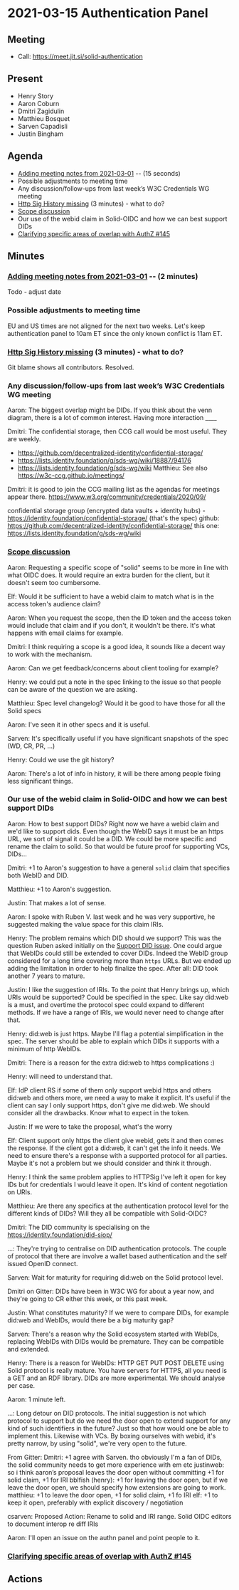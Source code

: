 # 2021-03-15 Authentication Panel

## Meeting
 * Call: https://meet.jit.si/solid-authentication

## Present

* Henry Story
* Aaron Coburn
* Dmitri Zagidulin
* Matthieu Bosquet
* Sarven Capadisli
* Justin Bingham

## Agenda

* [Adding meeting notes from 2021-03-01](https://github.com/solid/authentication-panel/pull/144) -- (15 seconds)
* Possible adjustments to meeting time
* Any discussion/follow-ups from last week’s W3C Credentials WG meeting
*  [Http Sig History missing](https://github.com/solid/authentication-panel/issues/143) (3 minutes) - what to do?
*  [Scope discussion](https://github.com/solid/authentication-panel/issues/86)
* Our use of the webid claim in Solid-OIDC and how we can best support DIDs
* [Clarifying specific areas of overlap with AuthZ #145](https://github.com/solid/authentication-panel/issues/145)


## Minutes

### [Adding meeting notes from 2021-03-01](https://github.com/solid/authentication-panel/pull/144) -- (2 minutes)

Todo - adjust date

### Possible adjustments to meeting time

EU and US times are not aligned for the next two weeks. Let's keep authentication panel to 10am ET since the only known conflict is 11am ET.


###  [Http Sig History missing](https://github.com/solid/authentication-panel/issues/143) (3 minutes) - what to do?

Git blame shows all contributors. Resolved.


### Any discussion/follow-ups from last week’s W3C Credentials WG meeting

Aaron: The biggest overlap might be DIDs. If you think about the venn diagram, there is a lot of common interest. Having more interaction ____

Dmitri: The confidential storage, then CCG call would be most useful. They are weekly.

* https://github.com/decentralized-identity/confidential-storage/
* https://lists.identity.foundation/g/sds-wg/wiki/18887/94176
* https://lists.identity.foundation/g/sds-wg/wiki
Matthieu: See also https://w3c-ccg.github.io/meetings/

Dmitri: it is good to join the CCG mailing list as the agendas for meetings appear there.
https://www.w3.org/community/credentials/2020/09/

confidential storage group (encrypted data vaults + identity hubs) - https://identity.foundation/confidential-storage/
(that's the spec)
github: https://github.com/decentralized-identity/confidential-storage/
this one: https://lists.identity.foundation/g/sds-wg/wiki


###  [Scope discussion](https://github.com/solid/authentication-panel/issues/86)

Aaron: Requesting a specific scope of "solid" seems to be more in line with what OIDC does. It would require an extra burden for the client, but it doesn't seem too cumbersome.

Elf: Would it be sufficient to have a webid claim to match what is in the access token's audience claim?

Aaron: When you request the scope, then the ID token and the access token would include that claim and if you don't, it wouldn't be there. It's what happens with email claims for example.

Dmitri: I think requiring a scope is a good idea, it sounds like a decent way to work with the mechanism.

Aaron: Can we get feedback/concerns about client tooling for example?

Henry: we could put a note in the spec linking to the issue so that people can be aware of the question we are asking.

Matthieu: Spec level changelog? Would it be good to have those for all the Solid specs

Aaron: I've seen it in other specs and it is useful.

Sarven: It's specifically useful if you have significant snapshots of the spec (WD, CR, PR, ...)

Henry: Could we use the git history?

Aaron: There's a lot of info in history, it will be there among people fixing less significant things.


### Our use of the webid claim in Solid-OIDC and how we can best support DIDs

Aaron: How to best support DIDs? Right now we have a webid claim and we'd like to support dids. Even though the WebID says it must be an https URL, we sort of signal it could be a DID. We could be more specific and rename the claim to solid. So that would be future proof for supporting VCs, DIDs...

Dmitri: +1 to Aaron's suggestion to have a general `solid` claim that specifies both WebID and DID.

Matthieu: +1 to Aaron's suggestion.

Justin: That makes a lot of sense.

Aaron: I spoke with Ruben V. last week and he was very supportive, he suggested making the value space for this claim IRIs.

Henry: The problem remains which DID should we support? This was the question Ruben asked initially on the [Support DID issue](https://github.com/solid/specification/issues/217#issuecomment-532521655). One could argue that WebIDs could still be extended to cover DIDs. Indeed the WebID group considered for a long time covering more than `https` URLs. But we ended up adding the limitation in order to help finalize the spec. After all: DID took another 7 years to mature.

Justin: I like the suggestion of IRIs. To the point that Henry brings up, which URIs would be supported? Could be specified in the spec. Like say did:web is a must, and overtime the protocol spec could expand to different methods. If we have a range of IRIs, we would never need to change after that.

Henry: did:web is just https. Maybe I'll flag a potential simplification in the spec. The server should be able to explain which DIDs it supports with a minimum of http WebIDs.

Dmitri: There is a reason for the extra did:web to https complications :)

Henry: will need to understand that.

Elf: IdP client RS if some of them only support webid https and others did:web and others more, we need a way to make it explicit. It's useful if the client can say I only support https, don't give me did:web. We should consider all the drawbacks. Know what to expect in the token.

Justin: If we were to take the proposal, what's the worry

Elf: Client support only https the client give webid, gets it and then comes the response. If the client got a did:web, it can't get the info it needs. We need to ensure there's a response with a supported protocol for all parties. Maybe it's not a problem but we should consider and think it through.

Henry: I think the same problem applies to HTTPSig I've left it open for key IDs but for credentials I would leave it open. It's kind of content negotiation on URIs.

Matthieu: Are there any specifics at the authentication protocol level for the different kinds of DIDs? Will they all be compatible with Solid-OIDC?

Dmitri: The DID community is specialising on the https://identity.foundation/did-siop/

...: They're trying to centralise on DID authentication protocols. The couple of protocol that there are involve a wallet based authentication and the self issued OpenID connect.

Sarven: Wait for maturity for requiring did:web on the Solid protocol level.

Dmitri on Gitter: DIDs have been in W3C WG for about a year now, and they're going to CR either this week, or this past week.

Justin: What constitutes maturity? If we were to compare DIDs, for example did:web and WebIDs, would there be a big maturity gap?

Sarven: There's a reason why the Solid ecosystem started with WebIDs, replacing WebIDs with DIDs would be premature. They can be compatible and extended.

Henry: There is a reason for WebIDs: HTTP GET PUT POST DELETE using Solid protocol is really mature. You have servers for HTTPS, all you need is a GET and an RDF library. DIDs are more experimental. We should analyse per case.

Aaron: 1 minute left.

...: Long detour on DID protocols. The initial suggestion is not which protocol to support but do we need the door open to extend support for any kind of such identifiers in the future? Just so that how would one be able to implement this. Likewise with VCs. By boxing ourselves with webid, it's pretty narrow, by using "solid", we're very open to the future.

From Gitter:
Dmitri: +1 agree with Sarven. tho obviously I'm a fan of DIDs, the solid community needs to get more experience with em etc
justinweb: so i think aaron’s proposal leaves the door open without committing +1 for solid claim, +1 for IRI
bblfish (henry): +1 for leaving the door open, but if we leave the door open, we should specify how extensions are going to work.
matthieu: +1 to leave the door open, +1 for solid claim, +1 fo IRI
elf: +1 to keep it open, preferably with explicit discovery / negotiation

csarven: Proposed Action: Rename to solid and IRI range. Solid OIDC editors to document interop re diff IRIs

Aaron: I'll open an issue on the authn panel and point people to it.

### [Clarifying specific areas of overlap with AuthZ #145](https://github.com/solid/authentication-panel/issues/145)

## Actions
